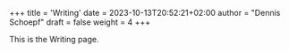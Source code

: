 +++
title = 'Writing'
date = 2023-10-13T20:52:21+02:00
author = "Dennis Schoepf"
draft = false
weight = 4
+++

This is the Writing page.
